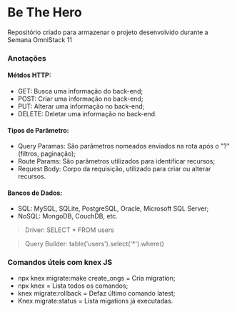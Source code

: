 # Be The Hero
Repositório criado para armazenar o projeto desenvolvido durante a Semana OmniStack 11
### Anotações
#### Métdos HTTP:
- GET: Busca uma informação do back-end;
- POST: Criar uma informação no back-end;
- PUT: Alterar uma informação no back-end;
- DELETE: Deletar uma informação no back-end.

#### Tipos de Parâmetro:
- Query Paramas: São parâmetros nomeados enviados na rota após o "?" (filtros, paginação);
- Route Params: São parâmetros utilizados para identificar recursos;
- Request Body: Corpo da requisição, utilizado para criar ou alterar recursos.

#### Bancos de Dados:
- SQL: MySQL, SQLite, PostgreSQL, Oracle, Microsoft SQL Server;
- NoSQL: MongoDB, CouchDB, etc.

>Driver: SELECT * FROM users  

>Query Builder: table('users').select('*').where()  

### Comandos úteis com knex JS
- npx knex migrate:make create_ongs = Cria migration;
- npx knex = Lista todos os comandos;  
- knex migrate:rollback = Defaz último comando latest;
- Knex migrate:status = Lista migations já executadas.